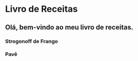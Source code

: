 # Livro de Receitas

## Olá, bem-vindo ao meu livro de receitas.

### Strogonoff de Frango

### Pavê